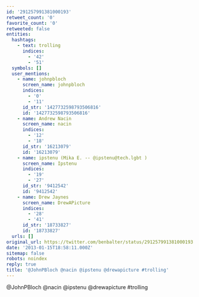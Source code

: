```yaml
---
id: '291257991381000193'
retweet_count: '0'
favorite_count: '0'
retweeted: false
entities:
  hashtags:
    - text: trolling
      indices:
        - '42'
        - '51'
  symbols: []
  user_mentions:
    - name: johnpbloch
      screen_name: johnpbloch
      indices:
        - '0'
        - '11'
      id_str: '1427732598793506816'
      id: '1427732598793506816'
    - name: Andrew Nacin
      screen_name: nacin
      indices:
        - '12'
        - '18'
      id_str: '16213079'
      id: '16213079'
    - name: ipstenu (Mika E. -- @ipstenu@tech.lgbt )
      screen_name: Ipstenu
      indices:
        - '19'
        - '27'
      id_str: '9412542'
      id: '9412542'
    - name: Drew Jaynes
      screen_name: DrewAPicture
      indices:
        - '28'
        - '41'
      id_str: '18733827'
      id: '18733827'
  urls: []
original_url: https://twitter.com/benbalter/status/291257991381000193
date: '2013-01-15T18:58:11.000Z'
sitemap: false
robots: noindex
reply: true
title: '@JohnPBloch @nacin @ipstenu @drewapicture #trolling'
---
```


@JohnPBloch @nacin @ipstenu @drewapicture #trolling